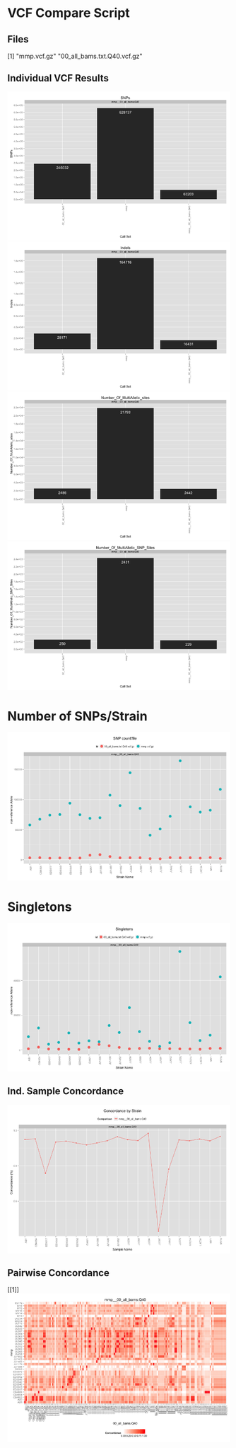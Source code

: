 VCF Compare Script
==================




## Files

[1] "mmp.vcf.gz"                 "00_all_bams.txt.Q40.vcf.gz"














## Individual VCF Results
![plot of chunk plots](../../data/reports/mmp_00_all_bams_Q40/plots1.png) ![plot of chunk plots](../../data/reports/mmp_00_all_bams_Q40/plots2.png) ![plot of chunk plots](../../data/reports/mmp_00_all_bams_Q40/plots3.png) ![plot of chunk plots](../../data/reports/mmp_00_all_bams_Q40/plots4.png) 


# Number of SNPs/Strain

![plot of chunk PSC](../../data/reports/mmp_00_all_bams_Q40/PSC.png) 


# Singletons
![plot of chunk unnamed-chunk-3](../../data/reports/mmp_00_all_bams_Q40/unnamed-chunk-3.png) 


## Ind. Sample Concordance

![plot of chunk ind_conc](../../data/reports/mmp_00_all_bams_Q40/ind_conc.png) 


## Pairwise Concordance

[[1]]
![plot of chunk pairwise_con](../../data/reports/mmp_00_all_bams_Q40/pairwise_con.png) 

